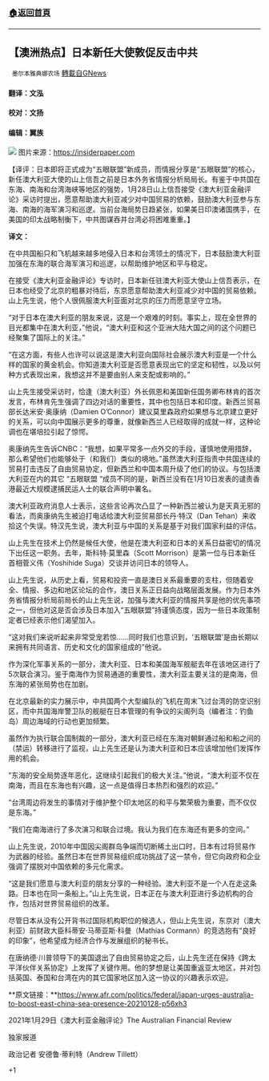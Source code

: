 ###  [:house:返回首頁](https://github.com/ourhimalayas/txt)
---

## 【澳洲热点】日本新任大使敦促反击中共
` 墨尔本雅典娜农场` [轉載自GNews](https://gnews.org/zh-hans/839494/)

#### 翻译：文泓

#### 校对：文扬

#### 编辑：翼族
![]()![](https://gnews.org/wp-content/uploads/2021/01/117-1.jpg)
图片来源：https://insiderpaper.com

【译评：日本即将正式成为“五眼联盟”新成员，而情报分享是“五眼联盟”的核心，新任澳大利亚大使的山上信吾之前是日本外务省情报分析局局长。有鉴于中共国在东海、南海和台湾海峡等地区的强势，1月28日山上信吾接受《澳大利亚金融评论》采访时提出，愿意帮助澳大利亚减少对中国贸易的依赖，鼓励澳大利亚参与东海、南海的海军演习和巡逻。当前台海局势日趋紧张，如果美日印澳诸国携手，在美国的印太战略制衡下，中共图谋吞并台湾必将困难重重。】

**译文：**

在中共国船只和飞机越来越多地侵入日本和台湾领土的情况下，日本鼓励澳大利亚加强在东海的联合海军演习和巡逻，以帮助维护地区和平与稳定。

在接受《澳大利亚金融评论》专访时，日本新任驻澳大利亚大使山上信吾表示，在日本也经受了北京的粗暴对待后，东京愿意帮助澳大利亚减少对中国的贸易依赖。山上先生说，他个人很佩服澳大利亚面对北京的压力而愿意坚守立场。

“对于日本在澳大利亚的朋友来说，这是一个艰难的时刻。事实上，现在全世界的目光都集中在澳大利亚，”他说，“澳大利亚和这个亚洲大陆大国之间的这个问题已经聚集了国际上的关注。”

“在这方面，有些人也许可以说这是澳大利亚向国际社会展示澳大利亚是一个什么样的国家的黄金机会。你知道澳大利亚是否愿意表现出它的坚定和韧性，以及以何种方式表现出来，我想这并不是要由别人来支配或影响的。”

山上先生接受采访时，恰逢（澳大利亚）外长佩恩和美国新任国务卿布林肯的首次发言，布林肯先生强调了四边对话的重要性，其中也包括日本和印度。新西兰贸易部长达米安·奥康纳（Damien O’Connor）建议莫里森政府如果想与北京建立更好的关系，可以向中国展示更多的尊重，就像新西兰人已经取得的成就一样，这种论调也在堪培拉引起了惊愕。

奥康纳先生告诉CNBC：“我想，如果平常多一点外交的手段，谨慎地使用措辞，那么希望他们也能够处于（和我们）类似的境地。”虽然澳大利亚指责中共国连续的贸易打击违反了自由贸易协定，但新西兰和中国本周升级了他们的协议。与包括澳大利亚在内的其它 “五眼联盟 “成员不同的是，新西兰没有在1月10日发表的谴责香港最近大规模逮捕民运人士的联合声明中署名。

澳大利亚政府消息人士表示，这些言论再次凸显了一种新西兰被认为是天真无邪的看法，而奥康纳先生被迫打电话给澳大利亚贸易部长丹·特汉（Dan Tehan）来收拾这个失误。特汉先生说，澳大利亚与中国的关系是基于对我们国家利益的评估。

山上先生在技术上仍然是候任大使，他是在澳大利亚和日本的关系日益密切的情况下出任这一职务。去年，斯科特·莫里森（Scott Morrison）是第一位与日本新任首相菅义伟（Yoshihide Suga）交谈并访问日本的领导人。

山上先生说，从历史上看，贸易和投资一直是澳日关系最重要的支柱，但随着安全、情报、多边和地区论坛的合作，澳日关系正日益向战略层面发展。作为日本外务省情报分析局前局长的山上先生说，加强与澳大利亚的情报共享是他的优先事项之一，但他对这是否会涉及日本加入“五眼联盟”持谨慎态度，因为一些日本政策制定者已经表示他们渴望加入。

“这对我们来说听起来非常受宠若惊……同时我们也意识到，‘五眼联盟’是由长期以来拥有共同语言、历史和文化的国家组成的”他说。

作为深化军事关系的一部分，澳大利亚、日本和美国海军舰艇去年在该地区进行了5次联合演习。鉴于南海作为贸易通道的重要性，澳大利亚主要关注的是南海，但东海的紧张局势也在加剧。

在北京最新的实力展示中，中共国两个大型编队的飞机在周末飞过台湾的防空识别区，而中共国海岸警卫队的舰艇在日本管理的有争议的尖阁列岛（编者注：钓鱼岛）周边海域的行动也更加频繁。

虽然作为执行联合国制裁的一部分，澳大利亚已经在东海对朝鲜通过船和船之间的（禁运）转移进行了监视，山上先生还是认为澳大利亚和日本应该增加他们发挥作用的机会。

”东海的安全局势逐年恶化，这继续引起我们的极大关注。”他说，“澳大利亚不仅在南海，而且在东海也有兴趣，这一点是值得日本热烈和强烈的欢迎。”

“台湾周边将发生的事情对于维护整个印太地区的和平与繁荣极为重要，而不仅仅是东海。”

“我们在南海进行了多次演习和联合过境。我认为我们在东海还有更多的空间。”

山上先生说，2010年中国因尖阁群岛争端而切断稀土出口时，日本有过将贸易作为武器的经验。虽然日本在世界贸易组织成功挑战了这一禁令，但它向政府和企业强调了摆脱对中国依赖的多元化需求。

“这是我们愿意与澳大利亚的朋友分享的一种经验。澳大利亚不是一个人在走这条路。日本也在同一条船上。”山上先生说，日本正在与澳大利亚进行多边机构的合作，包括对世界贸易组织的改革。

尽管日本从没有公开背书过国际机构职位的候选人，但山上先生说，东京对（澳大利亚）前财政大臣科蒂安·马蒂亚斯·科曼（Mathias Cormann）的竞选抱有“良好的印象”，他希望成为经济合作与发展组织的秘书长。

在唐纳德·川普领导下的美国退出了自由贸易协定之后，山上先生还在保持《跨太平洋伙伴关系协定》上发挥了关键作用。他的梦想是让美国重返亚太地区，并对包括英国、泰国和台湾在内的其它国家地区加入这一协议的兴趣表示欢迎。

**原文链接：**https://www.afr.com/politics/federal/japan-urges-australia-to-boost-east-china-sea-presence-20210128-p56xh3

2021年1月29日《澳大利亚金融评论》The Australian Financial Review

独家报道

政治记者 安德鲁·蒂利特（Andrew Tillett）

+1
